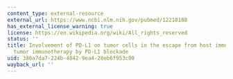 ```yaml
---
content_type: external-resource
external_url: https://www.ncbi.nlm.nih.gov/pubmed/12218188
has_external_license_warning: true
license: https://en.wikipedia.org/wiki/All_rights_reserved
status: ''
title: Involvement of PD-L1 on tumor cells in the escape from host immune system and
  tumor immunotherapy by PD-L1 blockade
uid: 386a7da7-224b-4842-9ea4-28eb6f953c00
wayback_url: ''
---
```

